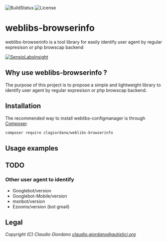 ﻿![BuildStatus](https://travis-ci.org/clagiordano/weblibs-browserinfo.svg?branch=master) ![License](https://img.shields.io/github/license/clagiordano/weblibs-browserinfo.svg)

# weblibs-browserinfo
weblibs-browserinfo is a tool library for easily identify user agent by regular expresison or php browscap backend

[![SensioLabsInsight](https://insight.sensiolabs.com/projects/d999d0f5-8a88-477e-b0b9-569af04237cb/big.png)](https://insight.sensiolabs.com/projects/d999d0f5-8a88-477e-b0b9-569af04237cb)

## Why use weblibs-browserinfo ?
The purpose of this project is to propose a simple and lightweight library to identify user agent by regular expresison or php browscap backend.

## Installation
The recommended way to install weblibs-configmanager is through [Composer](https://getcomposer.org).
```bash
composer require clagiordano/weblibs-browserinfo
```

## Usage examples

## TODO

### Other user agent to identify
- Googlebot/version
- Googlebot-Mobile/version
- msnbot/version
- Ezooms/version (bot gmail)

## Legal
*Copyright (C) Claudio Giordano <claudio.giordano@autistici.org>*
